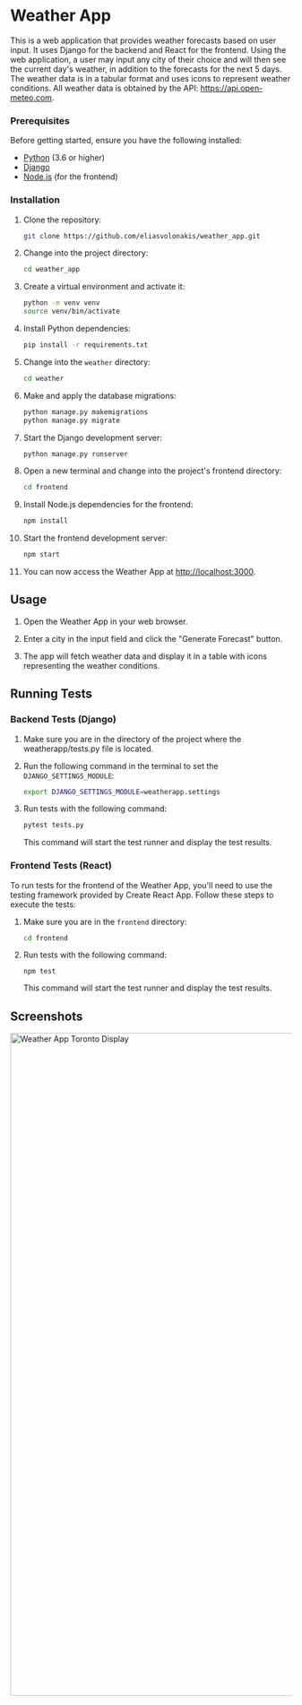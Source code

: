 # Weather App

This is a web application that provides weather forecasts based on user input. It uses Django for the backend and React for the frontend. Using the web application, a user may input any city of their choice and will then see the current day's weather, in addition to the forecasts for the next 5 days. The weather data is in a tabular format and uses icons to represent weather conditions. All weather data is obtained by the API: https://api.open-meteo.com. 

### Prerequisites

Before getting started, ensure you have the following installed:

- [Python](https://www.python.org/) (3.6 or higher)
- [Django](https://www.djangoproject.com/)
- [Node.js](https://nodejs.org/) (for the frontend)

### Installation

1. Clone the repository:

   ```bash
   git clone https://github.com/eliasvolonakis/weather_app.git
   ```

2. Change into the project directory:

   ```bash
   cd weather_app
   ```

3. Create a virtual environment and activate it:

   ```bash
   python -m venv venv
   source venv/bin/activate
   ```

4. Install Python dependencies:

   ```bash
   pip install -r requirements.txt
   ```

5. Change into the `weather` directory:

   ```bash
   cd weather
   ```

6. Make and apply the database migrations:

   ```bash
   python manage.py makemigrations
   python manage.py migrate
   ```

7. Start the Django development server:

   ```bash
   python manage.py runserver
   ```

8. Open a new terminal and change into the project's frontend directory:

   ```bash
   cd frontend
   ```

9. Install Node.js dependencies for the frontend:

   ```bash
   npm install
   ```

10. Start the frontend development server:

    ```bash
    npm start
    ```

11. You can now access the Weather App at [http://localhost:3000](http://localhost:3000).

## Usage

1. Open the Weather App in your web browser.

2. Enter a city in the input field and click the "Generate Forecast" button.

3. The app will fetch weather data and display it in a table with icons representing the weather conditions.

## Running Tests

### Backend Tests (Django)

1. Make sure you are in the directory of the project where the weatherapp/tests.py file is located.

2. Run the following command in the terminal to set the `DJANGO_SETTINGS_MODULE`: 
   ```bash
   export DJANGO_SETTINGS_MODULE=weatherapp.settings
   ```
3. Run tests with the following command:
   ```bash
   pytest tests.py
   ```
   This command will start the test runner and display the test results.
### Frontend Tests (React)

To run tests for the frontend of the Weather App, you'll need to use the testing framework provided by Create React App. Follow these steps to execute the tests:

1. Make sure you are in the `frontend` directory:
   ```bash
   cd frontend
   ```

2. Run tests with the following command:
   ```
   npm test
   ```
   This command will start the test runner and display the test results.

## Screenshots

<img width="1183" alt="Weather App Toronto Display" src="https://github.com/eliasvolonakis/weather-app/assets/29893540/f6035e09-a7ff-4f76-ac18-982e91852fb5">

